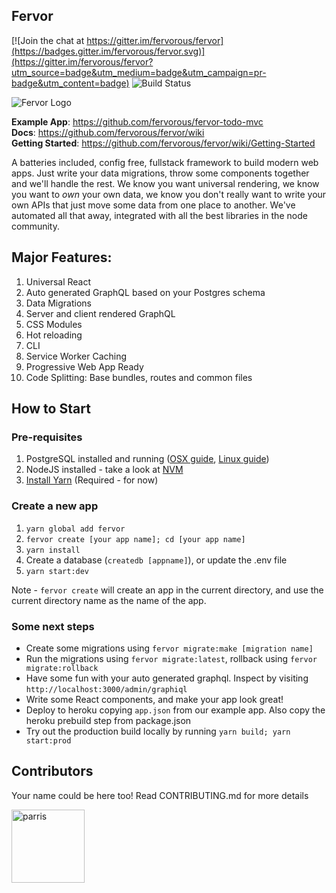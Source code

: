 Fervor
----

[![Join the chat at https://gitter.im/fervorous/fervor](https://badges.gitter.im/fervorous/fervor.svg)](https://gitter.im/fervorous/fervor?utm_source=badge&utm_medium=badge&utm_campaign=pr-badge&utm_content=badge) ![Build Status](https://circleci.com/gh/fervorous/fervor.svg?style=shield)

![Fervor Logo](https://avatars2.githubusercontent.com/u/26048760?v=4&u=c900b5463478aa9e8937a8422721210d33a9b984&s=200)

**Example App**: https://github.com/fervorous/fervor-todo-mvc  
**Docs**: https://github.com/fervorous/fervor/wiki  
**Getting Started**: https://github.com/fervorous/fervor/wiki/Getting-Started  

A batteries included, config free, fullstack framework to build modern web apps. Just write your data migrations, throw some components together and we'll handle the rest. We know you want universal rendering, we know you want to *own* your own data, we know you don't really want to write your own APIs that just move some data from one place to another. We've automated all that away, integrated with all the best libraries in the node community.

Major Features:
----

1. Universal React
2. Auto generated GraphQL based on your Postgres schema
3. Data Migrations
3. Server and client rendered GraphQL
5. CSS Modules
6. Hot reloading
7. CLI
8. Service Worker Caching
9. Progressive Web App Ready
10. Code Splitting: Base bundles, routes and common files

How to Start
----

### Pre-requisites

1. PostgreSQL installed and running ([OSX guide](https://www.codementor.io/devops/tutorial/getting-started-postgresql-server-mac-osx), [Linux guide](https://www.digitalocean.com/community/tutorials/how-to-install-and-use-postgresql-on-ubuntu-16-04))
2. NodeJS installed - take a look at [NVM](https://github.com/creationix/nvm)
3. [Install Yarn](https://yarnpkg.com/en/docs/install) (Required - for now)

### Create a new app

1. `yarn global add fervor`
2. `fervor create [your app name]; cd [your app name]`
3. `yarn install`
4. Create a database (`createdb [appname]`), or update the .env file
5. `yarn start:dev`

Note - `fervor create` will create an app in the current directory, and use the current directory name as the name of the app.

### Some next steps

- Create some migrations using `fervor migrate:make [migration name]`
- Run the migrations using `fervor migrate:latest`, rollback using `fervor migrate:rollback`
- Have some fun with your auto generated graphql. Inspect by visiting `http://localhost:3000/admin/graphiql`
- Write some React components, and make your app look great!
- Deploy to heroku copying `app.json` from our example app. Also copy the heroku prebuild step from package.json
- Try out the production build locally by running `yarn build; yarn start:prod`

Contributors
----

Your name could be here too! Read CONTRIBUTING.md for more details

[<img alt="parris" src="https://avatars0.githubusercontent.com/u/202664?v=4&s=117" width="117">](https://github.com/parris)
